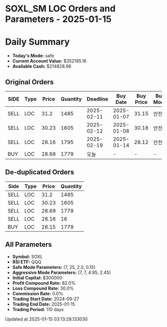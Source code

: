 # SOXL_SM LOC Orders and Parameters - 2025-01-15

# Daily Summary

- **Today's Mode:** safe
- **Current Account Value:** $352195.16
- **Available Cash:** $214828.96

## Original Orders

| SIDE | Type | Price | Quantity | Deadline | Buy Date | Buy Price | Buy Mode |
|------|------|-------|----------|----------|----------|-----------|----------|
| SELL | LOC | 31.2 | 1485 | 2025-02-11 | 2025-01-07 | 31.15 | 안전 |
| SELL | LOC | 30.23 | 1605 | 2025-02-12 | 2025-01-08 | 30.18 | 안전 |
| SELL | LOC | 28.16 | 1795 | 2025-02-19 | 2025-01-14 | 28.12 | 안전 |
| BUY | LOC | 28.68 | 1779 | 오늘 | - | - | - |

## De-duplicated Orders

| Side | Type | Price | Quantity |
|------|------|-------|----------|
| SELL | LOC | 31.2 | 1485 |
| SELL | LOC | 30.23 | 1605 |
| SELL | LOC | 28.69 | 1779 |
| SELL | LOC | 28.16 | 16 |
| BUY | LOC | 28.15 | 1779 |

## All Parameters

- **Symbol:** SOXL
- **RSI ETF:** QQQ
- **Safe Mode Parameters:** (7, 25, 2.0, 0.15)
- **Aggressive Mode Parameters:** (7, 7, 4.95, 2.45)
- **Initial Capital:** $300000
- **Profit Compound Rate:** 82.0%
- **Loss Compound Rate:** 30.0%
- **Commission Rate:** 0.0%
- **Trading Start Date:** 2024-09-27
- **Trading End Date:** 2025-01-15
- **Trading Period:** 110 days

Updated at 2025-01-15 03:13:28.133030
